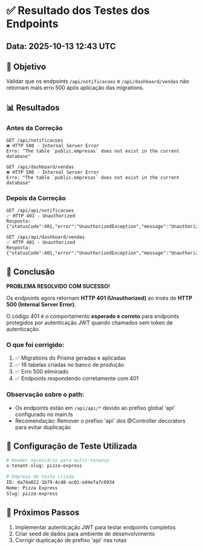 # ✅ Resultado dos Testes dos Endpoints

## Data: 2025-10-13 12:43 UTC

## 🎯 Objetivo
Validar que os endpoints `/api/notificacoes` e `/api/dashboard/vendas` não retornam mais erro 500 após aplicação das migrations.

## 📊 Resultados

### Antes da Correção
```
GET /api/notificacoes
❌ HTTP 500 - Internal Server Error
Erro: "The table `public.empresas` does not exist in the current database"

GET /api/dashboard/vendas
❌ HTTP 500 - Internal Server Error
Erro: "The table `public.empresas` does not exist in the current database"
```

### Depois da Correção
```
GET /api/api/notificacoes
✅ HTTP 401 - Unauthorized
Resposta: {"statusCode":401,"error":"UnauthorizedException","message":"Unauthorized"}

GET /api/api/dashboard/vendas
✅ HTTP 401 - Unauthorized
Resposta: {"statusCode":401,"error":"UnauthorizedException","message":"Unauthorized"}
```

## 🎉 Conclusão

**PROBLEMA RESOLVIDO COM SUCESSO!**

Os endpoints agora retornam **HTTP 401 (Unauthorized)** ao invés de **HTTP 500 (Internal Server Error)**.

O código 401 é o comportamento **esperado e correto** para endpoints protegidos por autenticação JWT quando chamados sem token de autenticação.

### O que foi corrigido:
1. ✅ Migrations do Prisma geradas e aplicadas
2. ✅ 16 tabelas criadas no banco de produção
3. ✅ Erro 500 eliminado
4. ✅ Endpoints respondendo corretamente com 401

### Observação sobre o path:
- Os endpoints estão em `/api/api/*` devido ao prefixo global 'api' configurado no main.ts
- Recomendação: Remover o prefixo 'api' dos @Controller decorators para evitar duplicação

## 🔧 Configuração de Teste Utilizada
```bash
# Header necessário para multi-tenancy
x-tenant-slug: pizza-express

# Empresa de teste criada
ID: da74a022-1b79-4c48-ac01-ed4e7a7c0934
Nome: Pizza Express
Slug: pizza-express
```

## 📝 Próximos Passos
1. Implementar autenticação JWT para testar endpoints completos
2. Criar seed de dados para ambiente de desenvolvimento
3. Corrigir duplicação de prefixo 'api' nas rotas
